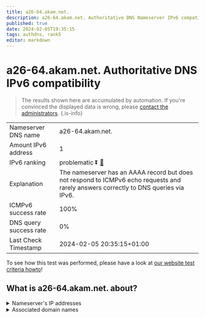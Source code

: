```yaml
---
title: a26-64.akam.net.
description: a26-64.akam.net. Authoritative DNS Nameserver IPv6 compatibility
published: true
date: 2024-02-05T19:35:15
tags: authdns, rank5
editor: markdown
---
```


# a26-64.akam.net. Authoritative DNS IPv6 compatibility

> The results shown here are accumulated by automation. If you're convinced the displayed data is wrong, please [contact the administrators](/howto/chat). 
{.is-info}




|   |   |
| - | - |
| Nameserver DNS name | a26-64.akam.net.
| Amount IPv6 address | 1
| IPv6 ranking | problematic :arrow_double_down: [🔗](/howto/ranking) |
| Explanation | The nameserver has an AAAA record but does not respond to ICMPv6 echo requests and rarely answers correctly to DNS queries via IPv6. |
| ICMPv6 success rate | 100%|
| DNS query success rate | 0% |
| Last Check Timestamp | 2024-02-05 20:35:15+01:00 |

To see how this test was performed, please have a look at [our website test criteria howto](/howto/testcriteria/authdns)!


## What is a26-64.akam.net. about?




<details>
<summary>Nameserver's IP addresses</summary>

2600:1480:b800::40

</details>



<details>
<summary>Associated domain names</summary>

www.amd.com

www.mizuho-fg.co.jp

</details>
